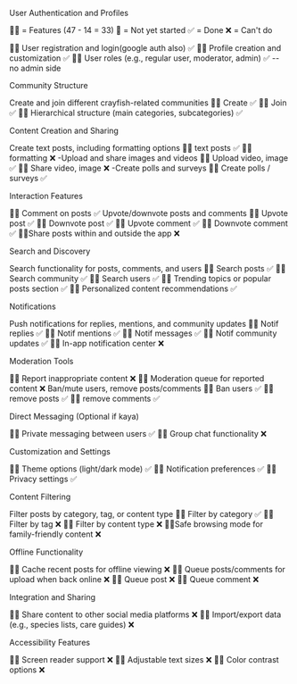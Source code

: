 User Authentication and Profiles

👨‍💻 = Features (47 - 14 = 33)
🫠 = Not yet started
✅ = Done
❌ = Can't do


👨‍💻 User registration and login(google auth also) ✅
👨‍💻 Profile creation and customization ✅
👨‍💻 User roles (e.g., regular user, moderator, admin) ✅
-- no admin side

Community Structure

Create and join different crayfish-related communities
👨‍💻 Create ✅
👨‍💻 Join ✅
👨‍💻 Hierarchical structure (main categories, subcategories) ✅

Content Creation and Sharing

Create text posts, including formatting options
👨‍💻 text posts ✅
👨‍💻 formatting ❌
-Upload and share images and videos
👨‍💻 Upload video, image ✅
👨‍💻 Share video, image ❌
-Create polls and surveys
👨‍💻 Create polls / surveys ✅

Interaction Features

👨‍💻 Comment on posts ✅
Upvote/downvote posts and comments
👨‍💻 Upvote post ✅
👨‍💻 Downvote post ✅
👨‍💻 Upvote comment ✅
👨‍💻 Downvote comment ✅
👨‍💻Share posts within and outside the app ❌

Search and Discovery

Search functionality for posts, comments, and users
👨‍💻 Search posts ✅
👨‍💻 Search community ✅
👨‍💻 Search users ✅
👨‍💻 Trending topics or popular posts section ✅
👨‍💻 Personalized content recommendations ✅

Notifications

Push notifications for replies, mentions, and community updates
👨‍💻 Notif replies ✅
👨‍💻 Notif mentions ✅
👨‍💻 Notif messages ✅
👨‍💻 Notif community updates ✅
👨‍💻 In-app notification center ❌

Moderation Tools

👨‍💻 Report inappropriate content ❌
👨‍💻 Moderation queue for reported content ❌
Ban/mute users, remove posts/comments
👨‍💻 Ban users ✅
👨‍💻 remove posts ✅
👨‍💻 remove comments ✅

Direct Messaging (Optional if kaya)

👨‍💻 Private messaging between users ✅
👨‍💻 Group chat functionality ❌

Customization and Settings

👨‍💻 Theme options (light/dark mode) ✅
👨‍💻 Notification preferences ✅
👨‍💻 Privacy settings ✅

Content Filtering

Filter posts by category, tag, or content type
👨‍💻 Filter by category ✅
👨‍💻 Filter by tag ❌
👨‍💻 Filter by content type ❌
👨‍💻Safe browsing mode for family-friendly content ❌

Offline Functionality

👨‍💻 Cache recent posts for offline viewing ❌
👨‍💻 Queue posts/comments for upload when back online ❌
👨‍💻 Queue post ❌
👨‍💻 Queue comment ❌

Integration and Sharing

👨‍💻 Share content to other social media platforms ❌
👨‍💻 Import/export data (e.g., species lists, care guides) ❌

Accessibility Features

👨‍💻 Screen reader support ❌
👨‍💻 Adjustable text sizes ❌
👨‍💻 Color contrast options ❌
